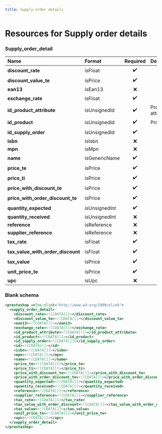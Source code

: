 ```yaml
---
title: Supply order details
---
```


# Resources for Supply order details

### Supply_order_detail

|               Name                |    Format     | Required |     Description      |
| :-------------------------------- | :------------ | :------: | :------------------- |
| **discount_rate**                 | isFloat       | ✔️       |                      |
| **discount_value_te**             | isPrice       | ✔️       |                      |
| **ean13**                         | isEan13       | ❌        |                      |
| **exchange_rate**                 | isFloat       | ✔️       |                      |
| **id_product_attribute**          | isUnsignedId  | ✔️       | Product attribute ID |
| **id_product**                    | isUnsignedId  | ✔️       | Product ID           |
| **id_supply_order**               | isUnsignedId  | ✔️       |                      |
| **isbn**                          | isIsbn        | ❌        |                      |
| **mpn**                           | isMpn         | ❌        |                      |
| **name**                          | isGenericName | ✔️       |                      |
| **price_te**                      | isPrice       | ✔️       |                      |
| **price_ti**                      | isPrice       | ✔️       |                      |
| **price_with_discount_te**        | isPrice       | ✔️       |                      |
| **price_with_order_discount_te**  | isPrice       | ✔️       |                      |
| **quantity_expected**             | isUnsignedInt | ✔️       |                      |
| **quantity_received**             | isUnsignedInt | ❌        |                      |
| **reference**                     | isReference   | ❌        |                      |
| **supplier_reference**            | isReference   | ❌        |                      |
| **tax_rate**                      | isFloat       | ✔️       |                      |
| **tax_value_with_order_discount** | isFloat       | ✔️       |                      |
| **tax_value**                     | isPrice       | ✔️       |                      |
| **unit_price_te**                 | isPrice       | ✔️       |                      |
| **upc**                           | isUpc         | ❌        |                      |


### Blank schema

```xml
<prestashop xmlns:xlink="http://www.w3.org/1999/xlink">
  <supply_order_detail>
    <discount_rate><![CDATA[]]></discount_rate>
    <discount_value_te><![CDATA[]]></discount_value_te>
    <ean13><![CDATA[]]></ean13>
    <exchange_rate><![CDATA[]]></exchange_rate>
    <id_product_attribute><![CDATA[]]></id_product_attribute>
    <id_product><![CDATA[]]></id_product>
    <id_supply_order><![CDATA[]]></id_supply_order>
    <id><![CDATA[]]></id>
    <isbn><![CDATA[]]></isbn>
    <mpn><![CDATA[]]></mpn>
    <name><![CDATA[]]></name>
    <price_te><![CDATA[]]></price_te>
    <price_ti><![CDATA[]]></price_ti>
    <price_with_discount_te><![CDATA[]]></price_with_discount_te>
    <price_with_order_discount_te><![CDATA[]]></price_with_order_discount_te>
    <quantity_expected><![CDATA[]]></quantity_expected>
    <quantity_received><![CDATA[]]></quantity_received>
    <reference><![CDATA[]]></reference>
    <supplier_reference><![CDATA[]]></supplier_reference>
    <tax_rate><![CDATA[]]></tax_rate>
    <tax_value_with_order_discount><![CDATA[]]></tax_value_with_order_discount>
    <tax_value><![CDATA[]]></tax_value>
    <unit_price_te><![CDATA[]]></unit_price_te>
    <upc><![CDATA[]]></upc>
  </supply_order_detail>
</prestashop>
```


